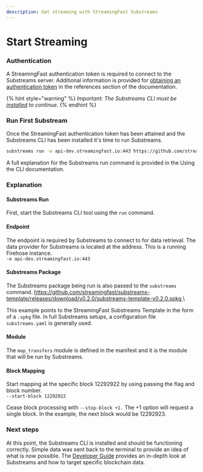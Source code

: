 ```yaml
---
description: Get streaming with StreamingFast Substreams
---
```


# Start Streaming

### Authentication

A StreamingFast authentication token is required to connect to the Substreams server. Additional information is provided for [obtaining an authentication token](../reference-and-specs/authentication.md) in the references section of the documentation.

{% hint style="warning" %}
_Important: The Substreams CLI must be_ [_installed_](installing-the-cli.md) _to continue._
{% endhint %}

### Run First Substream

Once the StreamingFast authentication token has been attained and the Substreams CLI has been installed it's time to run Substreams.

```bash
substreams run -e api-dev.streamingfast.io:443 https://github.com/streamingfast/substreams-template/releases/download/v0.2.0/substreams-template-v0.2.0.spkg map_transfers --start-block 12292922 --stop-block +1
```

A full explanation for the Substreams run command is provided in the Using the CLI documentation.

### Explanation

#### Substreams Run

First, start the Substreams CLI tool using the `run` command.

#### Endpoint

The endpoint is required by Substreams to connect to for data retrieval. The data provider for Substreams is located at the address. This is a running Firehose instance.\
`-e api-dev.streamingfast.io:443`

#### Substreams Package

The Substreams package being run is also passed to the `substreams` command. [https://github.com/streamingfast/substreams-template/releases/download/v0.2.0/substreams-template-v0.2.0.spkg ](https://github.com/streamingfast/substreams-template/releases/download/v0.2.0/substreams-template-v0.2.0.spkg)\


This example points to the StreamingFast Substreams Template in the form of a `.spkg` file. In full Substreams setups, a configuration file `substreams.yaml` is generally used.

#### Module

The `map_transfers` module is defined in the manifest and it is the module that will be run by Substreams.

#### Block Mapping

Start mapping at the specific block 12292922 by using passing the flag and block number. \
`--start-block 12292922`

Cease block processing with `--stop-block +1.` The +1 option will request a single block. In the example, the next block would be 12292923.

### Next steps

At this point, the Substreams CLI is installed and should be functioning correctly. Simple data was sent back to the terminal to provide an idea of what is now possible. The [Developer Guide](broken-reference) provides an in-depth look at Substreams and how to target specific blockchain data.
